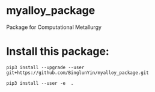 # myalloy_package

Package for Computational Metallurgy


# Install this package:

```shell
pip3 install --upgrade --user   git+https://github.com/BinglunYin/myalloy_package.git  
```

```shell
pip3 install --user -e  .  
```




